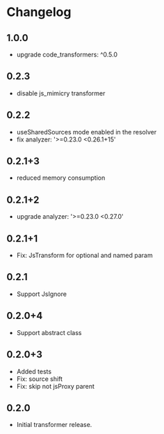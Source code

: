 # Changelog

## 1.0.0

- upgrade code_transformers: ^0.5.0

## 0.2.3

- disable js_mimicry transformer

## 0.2.2
- useSharedSources mode enabled in the resolver
- fix analyzer: '>=0.23.0 <0.26.1+15'

## 0.2.1+3

- reduced memory consumption

## 0.2.1+2

- upgrade analyzer: '>=0.23.0 <0.27.0'

## 0.2.1+1

- Fix: JsTransform for optional and named param

## 0.2.1

- Support JsIgnore

## 0.2.0+4

- Support abstract class

## 0.2.0+3

- Added tests
- Fix: source shift
- Fix: skip not jsProxy parent

## 0.2.0

- Initial transformer release.
